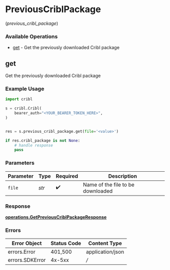 # PreviousCriblPackage
(*previous_cribl_package*)

### Available Operations

* [get](#get) - Get the previously downloaded Cribl package

## get

Get the previously downloaded Cribl package

### Example Usage

```python
import cribl

s = cribl.Cribl(
    bearer_auth="<YOUR_BEARER_TOKEN_HERE>",
)


res = s.previous_cribl_package.get(file='<value>')

if res.cribl_package is not None:
    # handle response
    pass
```

### Parameters

| Parameter                         | Type                              | Required                          | Description                       |
| --------------------------------- | --------------------------------- | --------------------------------- | --------------------------------- |
| `file`                            | *str*                             | :heavy_check_mark:                | Name of the file to be downloaded |


### Response

**[operations.GetPreviousCriblPackageResponse](../../models/operations/getpreviouscriblpackageresponse.md)**
### Errors

| Error Object     | Status Code      | Content Type     |
| ---------------- | ---------------- | ---------------- |
| errors.Error     | 401,500          | application/json |
| errors.SDKError  | 4x-5xx           | */*              |

